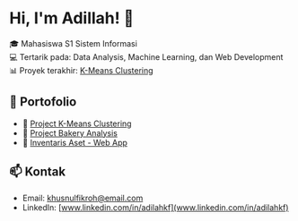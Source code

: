 # Hi, I'm Adillah! 👋

🎓 Mahasiswa S1 Sistem Informasi  
💻 Tertarik pada: Data Analysis, Machine Learning, dan Web Development  
📊 Proyek terakhir: [K-Means Clustering](https://github.com/AdilahKf/clustering-project)

## 📌 Portofolio
- 📁 [Project K-Means Clustering](https://github.com/AdilahKf/clustering-project)
- 📁 [Project Bakery Analysis](https://github.com/AdilahKf/bakery-analysis)
- 📁 [Inventaris Aset - Web App](https://github.com/AdilahKf/inventaris-aset)

## 📫 Kontak
- Email: khusnulfikroh@email.com
- LinkedIn: [www.linkedin.com/in/adilahkf](www.linkedin.com/in/adilahkf)
